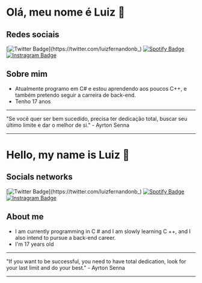 # Olá, meu nome é Luiz 🤝
## Redes sociais
[![Twitter Badge](https://img.shields.io/badge/-Twitter-1ca0f1?style=flat-square&labelColor=1ca0f1&logo=twitter&logoColor=white&link=https://twitter.com/luizfernandonb_)](https://twitter.com/luizfernandonb_)
[![Spotify Badge](https://img.shields.io/badge/-Spotify%20-1ED760?style=flat-square&amp;labelColor=fff&amp;logo=Spotify&amp;link=https://open.spotify.com/user/luizgamer2016)](https://open.spotify.com/user/luizgamer2016)
[![Instragram Badge](https://img.shields.io/badge/-Instagram-purple?style=flat&logo=instagram&logoColor=white&link=https://instagram.com/luizfernandonb)](https://instagram.com/luizfernandonb)
## Sobre mim
- Atualmente programo em C# e estou aprendendo aos poucos C++, e também pretendo seguir a carreira de back-end.
- Tenho 17 anos

---
"Se você quer ser bem sucedido, precisa ter dedicação total, buscar seu último limite e dar o melhor de si." - Ayrton Senna

---

# Hello, my name is Luiz 🤝
## Socials networks
[![Twitter Badge](https://img.shields.io/badge/-Twitter-1ca0f1?style=flat-square&labelColor=1ca0f1&logo=twitter&logoColor=white&link=https://twitter.com/luizfernandonb_)](https://twitter.com/luizfernandonb_)
[![Spotify Badge](https://img.shields.io/badge/-Spotify%20-1ED760?style=flat-square&amp;labelColor=fff&amp;logo=Spotify&amp;link=https://open.spotify.com/user/luizgamer2016)](https://open.spotify.com/user/luizgamer2016)
[![Instragram Badge](https://img.shields.io/badge/-Instagram-purple?style=flat&logo=instagram&logoColor=white&link=https://instagram.com/luizfernandonb)](https://instagram.com/luizfernandonb)
## About me
- I am currently programming in C # and I am slowly learning C ++, and I also intend to pursue a back-end career.
- I'm 17 years old

---
"If you want to be successful, you need to have total dedication, look for your last limit and do your best." - Ayrton Senna
     
---  
